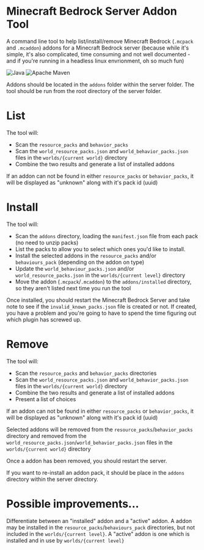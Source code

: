 # Minecraft Bedrock Server Addon Tool
A command line tool to help list/install/remove Minecraft Bedrock (`.mcpack` and `.mcaddon`) addons for a Minecraft Bedrock server (because while it's simple, it's also complicated, time consuming and not well documented - and if you're running in a headless linux envrionment, oh so much fun)

![Java](https://img.shields.io/badge/Java-17.0.3.1-orange) ![Apache Maven](https://img.shields.io/badge/Maven-3.8.5-orange)

Addons should be located in the `addons` folder within the server folder.  The tool should be run from the root directory of the server folder.

# List
The tool will:

* Scan the `resource_packs` and `behavior_packs`
* Scan the `world_resource_packs.json` and `world_behavior_packs.json` files in the `worlds/{current world}` directory
* Combine the two results and generate a list of installed addons

If an addon can not be found in either `resource_packs` or `behavior_packs`, it will be displayed as "unknown" along with it's pack id (uuid)

# Install
The tool will:

* Scan the `addons` directory, loading the `manifest.json` file from each pack (no need to unzip packs)
* List the packs to allow you to select which ones you'd like to install.
* Install the selected addons in the `resource_packs` and/or `behaviours_pack` (depending on the addon on type)
* Update the `world_behaviour_packs.json` and/or `world_resource_packs.json` in the `worlds/{current level}` directory
* Move the addon (`.mcpack`/`.mcaddon`) to the `addons/installed` directory, so they aren't listed next time you run the tool

Once installed, you should restart the Minecraft Bedrock Server and take note to see if the `invalid_known_packs.json` file is created or not.  If created, you have a problem and you're going to have to spend the time figuring out which plugin has screwed up.

# Remove
The tool will:

* Scan the `resource_packs` and `behavior_packs` directories
* Scan the `world_resource_packs.json` and `world_behavior_packs.json` files in the `worlds/{current world}` directory
* Combine the two results and generate a list of installed addons
* Present a list of choices

If an addon can not be found in either `resource_packs` or `behavior_packs`, it will be displayed as "unknown" along with it's pack id (uuid)

Selected addons will be removed from the `resource_packs`/`behavior_packs` directory and removed from the `world_resource_packs.json`/`world_behavior_packs.json` files in the `worlds/{current world}` directory

Once a addon has been removed, you should restart the server.

If you want to re-install an addon pack, it should be place in the `addons` directory within the server directory.

# Possible improvements...

Differentiate between an "installed" addon and a "active" addon.  A addon may be installed in the `resource_packs`/`behaviours_pack` directories, but not included in the `worlds/{current level}`.  A "active" addon is one which is installed and in use by `worlds/{current level}`
